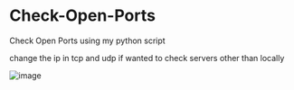 # Check-Open-Ports
Check Open Ports using my python script

change the ip in tcp and udp if wanted to check  servers other than locally


![image](https://github.com/iArturTech/Check-Open-Ports/assets/129216190/ae1d666a-df88-40e5-8e6f-89c161968a20)
